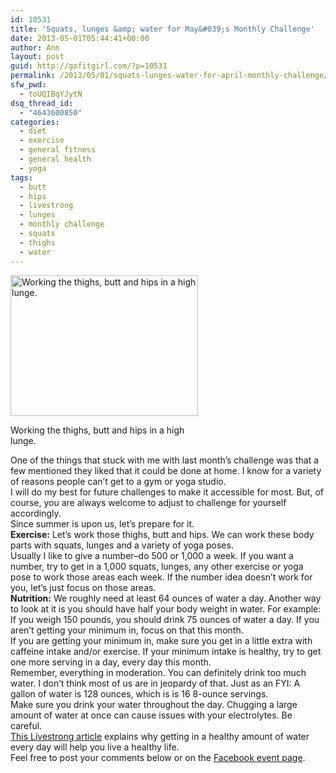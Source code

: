 ```yaml
---
id: 10531
title: 'Squats, lunges &amp; water for May&#039;s Monthly Challenge'
date: 2013-05-01T05:44:41+00:00
author: Ann
layout: post
guid: http://gofitgirl.com/?p=10531
permalink: /2013/05/01/squats-lunges-water-for-april-monthly-challenge/
sfw_pwd:
  - toUQIBqYJytN
dsq_thread_id:
  - "4643600850"
categories:
  - diet
  - exercise
  - general fitness
  - general health
  - yoga
tags:
  - butt
  - hips
  - livestrong
  - lunges
  - monthly challenge
  - squats
  - thighs
  - water
---
```

<div id="attachment_10532" style="width: 310px" class="wp-caption alignleft">
  <a href="http://gofitgirl.com/?attachment_id=10532" rel="attachment wp-att-10532"><img class="size-medium wp-image-10532" alt="Working the thighs, butt and hips in a high lunge." src="http://gofitgirl.com/wp-content/uploads/2013/04/photo-1_4-300x225.jpg" width="300" height="225" /></a>
  
  <p class="wp-caption-text">
    Working the thighs, butt and hips in a high lunge.
  </p>
</div>

  
One of the things that stuck with me with last month&#8217;s challenge was that a few mentioned they liked that it could be done at home. I know for a variety of reasons people can&#8217;t get to a gym or yoga studio.  
I will do my best for future challenges to make it accessible for most. But, of course, you are always welcome to adjust to challenge for yourself accordingly.  
Since summer is upon us, let&#8217;s prepare for it.  
**Exercise:** Let&#8217;s work those thighs, butt and hips. We can work these body parts with squats, lunges and a variety of yoga poses.  
Usually I like to give a number&#8211;do 500 or 1,000 a week. If you want a number, try to get in a 1,000 squats, lunges, any other exercise or yoga pose to work those areas each week. If the number idea doesn&#8217;t work for you, let&#8217;s just focus on those areas.  
**Nutrition:** We roughly need at least 64 ounces of water a day. Another way to look at it is you should have half your body weight in water. For example: If you weigh 150 pounds, you should drink 75 ounces of water a day. If you aren&#8217;t getting your minimum in, focus on that this month.  
If you are getting your minimum in, make sure you get in a little extra with caffeine intake and/or exercise. If your minimum intake is healthy, try to get one more serving in a day, every day this month.  
Remember, everything in moderation. You can definitely drink too much water. I don&#8217;t think most of us are in jeopardy of that. Just as an FYI: A gallon of water is 128 ounces, which is is 16 8-ounce servings.  
Make sure you drink your water throughout the day. Chugging a large amount of water at once can cause issues with your electrolytes. Be careful.  
[This Livestrong article](http://www.livestrong.com/article/424740-what-are-the-benefits-of-drinking-a-gallon-of-water-a-day/) explains why getting in a healthy amount of water every day will help you live a healthy life.  
Feel free to post your comments below or on the [Facebook event page](https://www.facebook.com/events/154246794749864/).